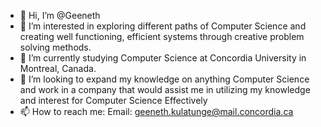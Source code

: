 - 👋 Hi, I’m @Geeneth
- 👀 I’m interested in exploring different paths of Computer Science and creating well functioning, efficient systems through creative problem solving methods.
- 🌱 I’m currently studying Computer Science at Concordia University in Montreal, Canada.
- 💞️ I’m looking to expand my knowledge on anything Computer Science and work in a company that would assist me in utilizing my knowledge and interest
      for Computer Science Effectively
- 📫 How to reach me:
        Email: geeneth.kulatunge@mail.concordia.ca

<!---
Geeneth/Geeneth is a ✨ special ✨ repository because its `README.md` (this file) appears on your GitHub profile.
You can click the Preview link to take a look at your changes.
--->

